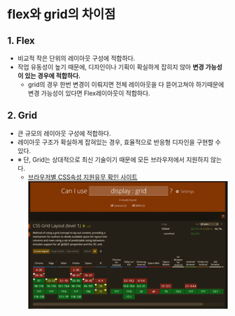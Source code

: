 # flex와 grid의 차이점
## 1. Flex
- 비교적 작은 단위의 레이아웃 구성에 적합하다.
- 작업 유동성이 높기 때문에, 디자인이나 기획이 확실하게 잡히지 않아 **변경 가능성이 있는 경우에 적합하다.**
    - grid의 경우 한번 변경이 이뤄지면 전체 레이아웃을 다 뜯어고쳐야 하기때문에 변경 가능성이 있다면 Flex레이아웃이 적합하다.

## 2. Grid
- 큰 규모의 레이아웃 구성에 적합하다.
- 레이아웃 구조가 확실하게 잡혀있는 경우, 효율적으로 반응형 디자인을 구현할 수 있다.
- ※ 단, Grid는 상대적으로 최신 기술이기 때문에 모든 브라우저에서 지원하지 않는다.
    - [브라우저별 CSS속성 지원유무 확인 사이트](https://caniuse.com)
        <img src="../img/GridLayout/11.png">